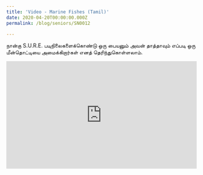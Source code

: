 ```yaml
---
title: 'Video - Marine Fishes (Tamil)'
date: 2020-04-20T00:00:00.000Z
permalink: /blog/seniors/SN0012

---
```


நான்கு S.U.R.E. படிநிலைகளைக்கொண்டு ஒரு பையனும் அவன் தாத்தாவும் எப்படி ஒரு மீன்தொட்டியை அமைக்கிறார்கள் எனத் தெரிந்துகொள்ளலாம்.

<style>.embed-container { position: relative; padding-bottom: 56.25%; height: 0; overflow: hidden; max-width: 100%; } .embed-container iframe, .embed-container object, .embed-container embed { position: absolute; top: 0; left: 0; width: 100%; height: 100%; }</style><div class='embed-container'>
<iframe width="560" height="315" src="https://www.youtube.com/embed/k_RiniO_3VY" frameborder="0" allow="accelerometer; autoplay; encrypted-media; gyroscope; picture-in-picture" allowfullscreen></iframe></div>    



